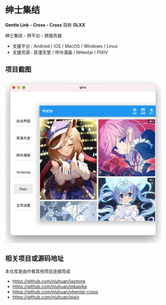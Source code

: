 # 绅士集结

**Gentle Link - Cross - Cross** 简称 **GLXX**

绅士集结 - 跨平台 - 跨服务器

- 支援平台 : Android / iOS / MacOS / Windows / Linux
- 支援资源 : 禁漫天堂 / 哔咔漫画 / NHentai / PIXIV

## 项目截图

![](images/glxx.jpg)

## 相关项目或源码地址

本仓库是由作者其他项目连接而成

- https://github.com/niuhuan/jasmine
- https://github.com/niuhuan/pikapika
- https://github.com/niuhuan/nhentai-cross
- https://github.com/niuhuan/pixiv

